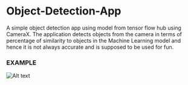 # Object-Detection-App
A simple object detection app using model from tensor flow hub using CameraX. The application detects objects from the camera in terms of percentage of similarity to objects in the Machine Learning model and hence it is not always accurate and is supposed to be used for fun.
### EXAMPLE
![Alt text](https://user-images.githubusercontent.com/21196875/87051297-07dd3880-c21d-11ea-8854-9a12b09f6e26.png "Optional title")
